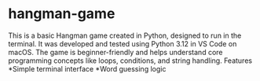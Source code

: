 # hangman-game
This is a basic Hangman game created in Python, designed to run in the terminal. It was developed and tested using Python 3.12 in VS Code on macOS. The game is beginner-friendly and helps understand core programming concepts like loops, conditions, and string handling.   Features *Simple terminal interface  *Word guessing logic  

